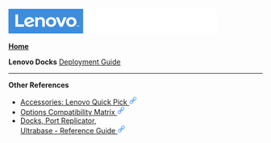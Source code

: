![Commercial Deployment Readiness Team](../img/cdrt.png)

[**Home**](/)

**Lenovo Docks**
[Deployment Guide](docks/docks_main.md)

<hr/>

**Other References**
- [Accessories: Lenovo Quick Pick ![ ](../img/link.png)](http://www.lenovoquickpick.com/usa/accessorycategory/5/docking-stations)
- [Options Compatibility Matrix ![ ](../img/link.png)](https://download.lenovo.com/pccbbs/options_iso/ocm_sept_2021.xlsx)
- [Docks, Port Replicator, <br>Ultrabase - Reference Guide ![ ](../img/link.png)](https://pcsupport.lenovo.com/us/en/solutions/pd014572)
